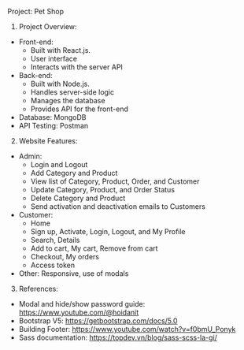 Project: Pet Shop
1. Project Overview:
- Front-end:
  + Built with React.js.
  + User interface
  + Interacts with the server API
- Back-end:
  + Built with Node.js.
  + Handles server-side logic
  + Manages the database
  + Provides API for the front-end
- Database: MongoDB
- API Testing: Postman
2. Website Features:
- Admin:
  + Login and Logout
  + Add Category and Product
  + View list of Category, Product, Order, and Customer
  + Update Category, Product, and Order Status
  + Delete Category and Product
  + Send activation and deactivation emails to Customers
- Customer:
  + Home
  + Sign up, Activate, Login, Logout, and My Profile
  + Search, Details
  + Add to cart, My cart, Remove from cart
  + Checkout, My orders
  + Access token
- Other: Responsive, use of modals
3. References:
- Modal and hide/show password guide: https://www.youtube.com/@hoidanit
- Bootstrap V5: https://getbootstrap.com/docs/5.0
- Building Footer: https://www.youtube.com/watch?v=f0bmU_Ponyk
- Sass documentation: https://topdev.vn/blog/sass-scss-la-gi/
